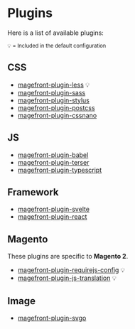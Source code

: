 # Plugins

Here is a list of available plugins:

<small>💡 = Included in the default configuration</small>

## CSS

- [magefront-plugin-less](plugins/less.md) 💡
- [magefront-plugin-sass](plugins/sass.md)
- [magefront-plugin-stylus](plugins/stylus.md)
- [magefront-plugin-postcss](plugins/postcss.md)
- [magefront-plugin-cssnano](plugins/cssnano.md)

## JS

- [magefront-plugin-babel](plugins/babel.md)
- [magefront-plugin-terser](plugins/terser.md)
- [magefront-plugin-typescript](plugins/typescript.md)

## Framework

- [magefront-plugin-svelte](plugins/svelte.md)
- [magefront-plugin-react](plugins/react.md)

## Magento

These plugins are specific to **Magento 2**.

- [magefront-plugin-requirejs-config](plugins/requirejs-config.md) 💡
- [magefront-plugin-js-translation](plugins/js-translation.md) 💡

## Image

- [magefront-plugin-svgo](plugins/svgo.md)
